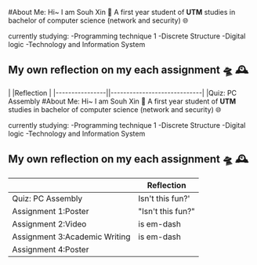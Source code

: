 
#About Me:
Hi~ I am Souh Xin :thought_balloon:
A first year student of **UTM** studies in bachelor of computer science (network and security) :globe_with_meridians:



currently studying:
-Programming technique 1
-Discrete Structure
-Digital logic
-Technology and Information System


## My own reflection on my each assignment :flying_saucer: :mantelpiece_clock:





|                |Reflection                   |
|----------------||-----------------------------|
|Quiz: PC Assembly #About Me:
Hi~ I am Souh Xin :thought_balloon:
A first year student of **UTM** studies in bachelor of computer science (network and security) :globe_with_meridians:



currently studying:
-Programming technique 1
-Discrete Structure
-Digital logic
-Technology and Information System


## My own reflection on my each assignment :flying_saucer: :mantelpiece_clock:


|                |          Reflection                 |
|----------------|-------------------------------------|
|Quiz: PC Assembly | Isn't this fun?'            |
|Assignment 1:Poster|"Isn't this fun?"            |
|Assignment 2:Video | is em-dash|
|Assignment 3:Academic Writing |is em-dash|
|Assignment 4:Poster||
